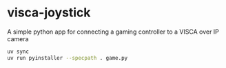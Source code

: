 # visca-joystick
A simple python app for connecting a gaming controller to a VISCA over IP camera

```bash
uv sync
uv run pyinstaller --specpath . game.py
```
